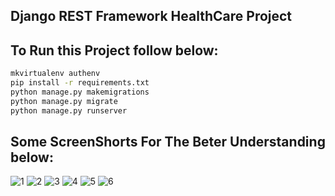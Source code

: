 ## Django REST Framework  HealthCare Project


## To Run this Project follow below:

```bash
mkvirtualenv authenv
pip install -r requirements.txt
python manage.py makemigrations
python manage.py migrate
python manage.py runserver
```

## Some ScreenShorts For The Beter Understanding below:
![1](https://github.com/Rohit1pradhan/HelthCare/assets/130276063/c17f944b-496a-4117-bcf9-525e543665fa)
![2](https://github.com/Rohit1pradhan/HelthCare/assets/130276063/0f29df45-d158-45b2-b37b-194d2bcd4271)
![3](https://github.com/Rohit1pradhan/HelthCare/assets/130276063/5fc776d6-87f3-40dc-9767-2b973992217c)
![4](https://github.com/Rohit1pradhan/HelthCare/assets/130276063/3c63bfff-1269-41e8-90ed-fa949cef8bc6)
![5](https://github.com/Rohit1pradhan/HelthCare/assets/130276063/286de385-354e-4970-b36f-0864e2413388)
![6](https://github.com/Rohit1pradhan/HelthCare/assets/130276063/e7ef5559-8e83-4580-a295-2a506da11000)


